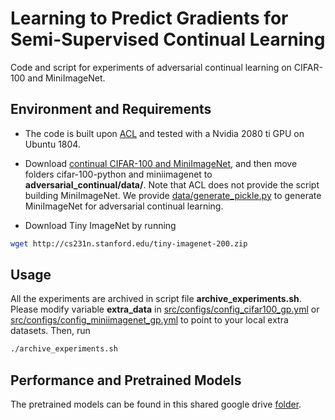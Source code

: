 # Learning to Predict Gradients for Semi-Supervised Continual Learning
Code and script for experiments of adversarial continual learning on CIFAR-100 and MiniImageNet. 

## Environment and Requirements

* The code is built upon [ACL](https://github.com/facebookresearch/Adversarial-Continual-Learning) and tested with a Nvidia 2080 ti GPU on Ubuntu 1804.

* Download [continual CIFAR-100 and MiniImageNet](https://drive.google.com/drive/folders/1We3sLW-USiNpq2Ci8p48kTm-u-vxXDOo?usp=sharing), and then move folders cifar-100-python and miniimagenet to **adversarial_continual/data/**. Note that ACL does not provide the script building MiniImageNet. We provide [data/generate_pickle.py](data/generate_pickle.py) to generate MiniImageNet for adversarial continual learning.

* Download Tiny ImageNet by running
```bash
wget http://cs231n.stanford.edu/tiny-imagenet-200.zip
```

## Usage

All the experiments are archived in script file **archive_experiments.sh**. Please modify variable **extra_data** in [src/configs/config_cifar100_gp.yml](src/configs/config_cifar100_gp.yml) or [src/configs/config_miniimagenet_gp.yml](src/configs/config_miniimagenet_gp.yml) to point to your local extra datasets. Then, run  
```bash
./archive_experiments.sh
```

## Performance and Pretrained Models
The pretrained models can be found in this shared google drive [folder](https://drive.google.com/drive/folders/1MBOEW7aMErT6Ja0X2ybjlQE3M8_4RAeI?usp=sharing).